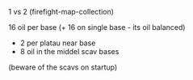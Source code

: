 1 vs 2 (firefight-map-collection)

16 oil per base (+ 16 on single base - its oil balanced)
+ 2 per platau near base 
+ 8 oil in the middel scav bases 

(beware of the scavs on startup)
